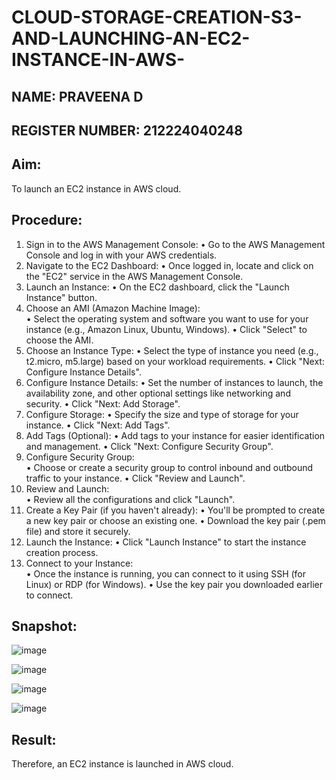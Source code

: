 # CLOUD-STORAGE-CREATION-S3-AND-LAUNCHING-AN-EC2-INSTANCE-IN-AWS-

## NAME: PRAVEENA D
## REGISTER NUMBER: 212224040248
## Aim: 
 To launch an EC2 instance in AWS cloud. 
 
 ## Procedure: 
1. Sign in to the AWS Management Console: 
• 	Go to the AWS Management Console and log in with your AWS credentials.  
2. Navigate to the EC2 Dashboard: 
• 	Once logged in, locate and click on the "EC2" service in the AWS Management Console.  
3. Launch an Instance: 
• 	On the EC2 dashboard, click the "Launch Instance" button.  
4. Choose an AMI (Amazon Machine Image):  
•	Select the operating system and software you want to use for your instance (e.g., Amazon Linux, Ubuntu, Windows). 
•	Click "Select" to choose the AMI.  
5. Choose an Instance Type: 
•	Select the type of instance you need (e.g., t2.micro, m5.large) based on your workload requirements. 
•	Click "Next: Configure Instance Details".  
6. Configure Instance Details: 
•	Set the number of instances to launch, the availability zone, and other optional settings like networking and security. 
•	Click "Next: Add Storage".  
7. Configure Storage: 
•	Specify the size and type of storage for your instance. 
•	Click "Next: Add Tags".  
8. Add Tags (Optional): 
•	Add tags to your instance for easier identification and management. 
•	Click "Next: Configure Security Group".  
9. Configure Security Group:  
•	Choose or create a security group to control inbound and outbound traffic to your instance. 
•	Click "Review and Launch".  
10. Review and Launch:  
• 	Review all the configurations and click "Launch".  
11. Create a Key Pair (if you haven't already): 
•	You'll be prompted to create a new key pair or choose an existing one. 
•	Download the key pair (.pem file) and store it securely.  
12. Launch the Instance: 
• 	Click "Launch Instance" to start the instance creation process.  
13. Connect to your Instance:  
•	Once the instance is running, you can connect to it using SSH (for Linux) or RDP (for Windows). 
•	Use the key pair you downloaded earlier to connect.  
 
## Snapshot: 

![image](https://github.com/user-attachments/assets/ddc9f169-03da-4e55-a9de-454a91ac3150)

![image](https://github.com/user-attachments/assets/bde8462d-d415-44af-8669-de147b5a4184)

![image](https://github.com/user-attachments/assets/c6fdfe84-91df-4123-8997-16a1e6cd1e4a)

![image](https://github.com/user-attachments/assets/06c8a4c3-e67c-45fb-9aea-646f835bcb6f)

## Result: 
Therefore, an EC2 instance is launched in AWS cloud. 





